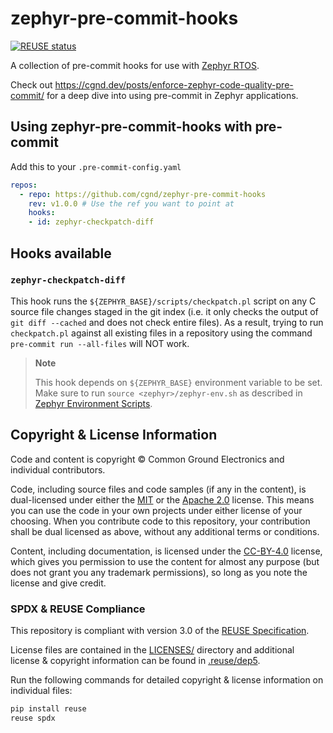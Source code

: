 # zephyr-pre-commit-hooks

[![REUSE status](https://api.reuse.software/badge/github.com/cgnd/zephyr-pre-commit-hooks)](https://api.reuse.software/info/github.com/cgnd/zephyr-pre-commit-hooks)

A collection of pre-commit hooks for use with [Zephyr RTOS](https://github.com/zephyrproject-rtos/zephyr).

Check out https://cgnd.dev/posts/enforce-zephyr-code-quality-pre-commit/ for a deep dive into using pre-commit in Zephyr applications.

## Using zephyr-pre-commit-hooks with pre-commit

Add this to your `.pre-commit-config.yaml`

```yaml
repos:
  - repo: https://github.com/cgnd/zephyr-pre-commit-hooks
    rev: v1.0.0 # Use the ref you want to point at
    hooks:
    - id: zephyr-checkpatch-diff
```

## Hooks available

### `zephyr-checkpatch-diff`

This hook runs the `${ZEPHYR_BASE}/scripts/checkpatch.pl` script on any C source file changes staged in the git index (i.e. it only checks the output of `git diff --cached` and does not check entire files). As a result, trying to run `checkpatch.pl` against all existing files in a repository using the command `pre-commit run --all-files` will NOT work.

> **Note**
>
> This hook depends on `${ZEPHYR_BASE}` environment variable to be set. Make sure to run `source <zephyr>/zephyr-env.sh` as described in [Zephyr Environment Scripts](https://docs.zephyrproject.org/latest/develop/env_vars.html#zephyr-environment-scripts).

## Copyright & License Information

Code and content is copyright © Common Ground Electronics and individual contributors.

Code, including source files and code samples (if any in the content), is dual-licensed under either the [MIT](https://opensource.org/license/mit/) or the [Apache 2.0](https://www.apache.org/licenses/LICENSE-2.0) license. This means you can use the code in your own projects under either license of your choosing. When you contribute code to this repository, your contribution shall be dual licensed as above, without any additional terms or conditions.

Content, including documentation, is licensed under the [CC-BY-4.0](https://creativecommons.org/licenses/by/4.0/) license, which gives you permission to use the content for almost any purpose (but does not grant you any trademark permissions), so long as you note the license and give credit.

### SPDX & REUSE Compliance

This repository is compliant with version 3.0 of the [REUSE Specification](https://reuse.software/spec/).

License files are contained in the [LICENSES/](LICENSES/) directory and additional license & copyright information can be found in [.reuse/dep5](.reuse/dep5).

Run the following commands for detailed copyright & license information on individual files:

```sh
pip install reuse
reuse spdx
```
